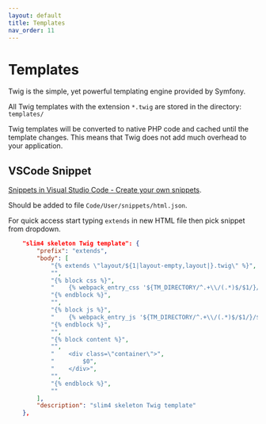 ```yaml
---
layout: default
title: Templates
nav_order: 11
---
```


# Templates

Twig is the simple, yet powerful templating engine provided by Symfony. 

All Twig templates with the extension `*.twig` are stored in the directory: `templates/`

Twig templates will be converted to native PHP code and cached until the template changes. 
This means that Twig does not add much overhead to your application.

## VSCode Snippet

[Snippets in Visual Studio Code - Create your own snippets](https://code.visualstudio.com/docs/editor/userdefinedsnippets#_create-your-own-snippets).

Should be added to file `Code/User/snippets/html.json`.

For quick access start typing `extends` in new HTML file then pick snippet from dropdown.

```json
    "slim4 skeleton Twig template": {
        "prefix": "extends",
        "body": [
            "{% extends \"layout/${1|layout-empty,layout|}.twig\" %}",
            "",
            "{% block css %}",
            "    {% webpack_entry_css '${TM_DIRECTORY/^.+\\/(.*)$/$1/}/$TM_FILENAME_BASE' %}",
            "{% endblock %}",
            "",
            "{% block js %}",
            "    {% webpack_entry_js '${TM_DIRECTORY/^.+\\/(.*)$/$1/}/$TM_FILENAME_BASE' %}",
            "{% endblock %}",
            "",
            "{% block content %}",
            "",
            "    <div class=\"container\">",
            "        $0",
            "    </div>",
            "",
            "{% endblock %}",
            ""
        ],
        "description": "slim4 skeleton Twig template"
    },
```
